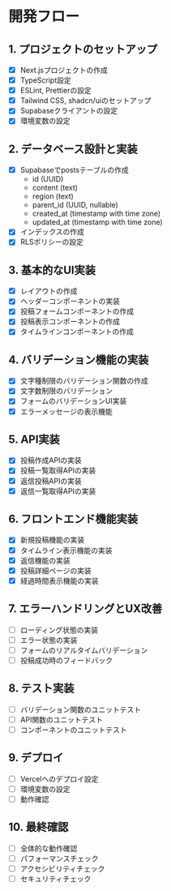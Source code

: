 # 開発フロー

## 1. プロジェクトのセットアップ
- [x] Next.jsプロジェクトの作成
- [x] TypeScript設定
- [x] ESLint, Prettierの設定
- [x] Tailwind CSS, shadcn/uiのセットアップ
- [x] Supabaseクライアントの設定
- [x] 環境変数の設定

## 2. データベース設計と実装
- [x] Supabaseでpostsテーブルの作成
  - id (UUID)
  - content (text)
  - region (text)
  - parent_id (UUID, nullable)
  - created_at (timestamp with time zone)
  - updated_at (timestamp with time zone)
- [x] インデックスの作成
- [x] RLSポリシーの設定

## 3. 基本的なUI実装
- [x] レイアウトの作成
- [x] ヘッダーコンポーネントの実装
- [x] 投稿フォームコンポーネントの作成
- [x] 投稿表示コンポーネントの作成
- [x] タイムラインコンポーネントの作成

## 4. バリデーション機能の実装
- [x] 文字種制限のバリデーション関数の作成
- [x] 文字数制限のバリデーション
- [x] フォームのバリデーションUI実装
- [x] エラーメッセージの表示機能

## 5. API実装
- [x] 投稿作成APIの実装
- [x] 投稿一覧取得APIの実装
- [x] 返信投稿APIの実装
- [x] 返信一覧取得APIの実装

## 6. フロントエンド機能実装
- [x] 新規投稿機能の実装
- [x] タイムライン表示機能の実装
- [x] 返信機能の実装
- [x] 投稿詳細ページの実装
- [x] 経過時間表示機能の実装

## 7. エラーハンドリングとUX改善
- [ ] ローディング状態の実装
- [ ] エラー状態の実装
- [ ] フォームのリアルタイムバリデーション
- [ ] 投稿成功時のフィードバック

## 8. テスト実装
- [ ] バリデーション関数のユニットテスト
- [ ] API関数のユニットテスト
- [ ] コンポーネントのユニットテスト

## 9. デプロイ
- [ ] Vercelへのデプロイ設定
- [ ] 環境変数の設定
- [ ] 動作確認

## 10. 最終確認
- [ ] 全体的な動作確認
- [ ] パフォーマンスチェック
- [ ] アクセシビリティチェック
- [ ] セキュリティチェック
